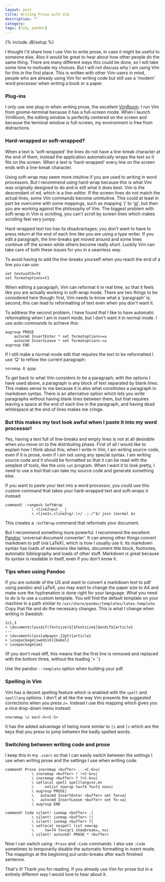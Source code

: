```yaml
---
layout: post
title: Writing Prose with Vim
description: ""
category: 
tags: [vim, pandoc]
---
```

{% include JB/setup %}

I thought I'd share how I use Vim to write prose, in case it might be
useful to someone else. Also it would be great to hear about how other
people do the same thing. There are many different ways this could be
done, so I will take some time to motivate my choices. But I will not
discuss why I am using Vim for this in the first place. This is written
with other Vim-users in mind, people who are already using Vim for writing
code but still use a 'modern' word processor when writing a book or
a paper.

### Plug-ins

I only use one plug-in when writing prose, the excellent
[VimRoom](http://projects.mikewest.org/vimroom/). I run Vim from
gnome-terminal because it has a full-screen mode. When I launch VimRoom,
the editing window is perfectly centered on the screen and because the
terminal window is full-screen, my environment is free from distractions.

### Hard-wrapped or soft-wrapped?

When a text is 'soft-wrapped' the lines do not have a line-break character
at the end of them, instead the application automatically wraps the text
so it fits on the screen. When a text is 'hard-wrapped' every line on the
screen ends with a line-break character.

Using soft-wrap may seem more intuitive if you are used to writing in word
processors. But I recommend using hard-wrap because this is what Vim was
originally designed to do and is still what it does best. Vim is the
descendant of ed, which is a *line-editor*. If the screen lines do not
match the actual lines, some Vim commands become unintuitive. This could
at least in part be overcome with some mappings, such as mapping 'j' to
'gj', but then you are working against the philosophy of Vim. The biggest
problem with soft-wrap in Vim is scrolling, you can't scroll by screen
lines which makes scrolling feel very jumpy.

Hard-wrapped text too has its disadvantages; you don't want to have to
press return at the end of each line like you are using a type writer. If
you edit a paragraph, the line-breaks get moved around and some lines
continue off the screen while others become really short. Luckily Vim can
take care of both these issues for you in a seamless way.

To avoid having to add the line-breaks yourself when you reach the end of
a line you can use:

    set textwidth=74
    set formatoptions=t1

When editing a paragraph, Vim can reformat it in real time, so that it
feels like you are actually working in soft-wrap mode. There are two
things to be considered here though: first, Vim needs to know what
a 'paragraph' is; second, this can lead to reformatting of text even when
you don't want it.

To address the second problem, I have found that I like to have automatic
reformatting when I am in insert mode, but I don't want it in normal mode.
I use auto-commands to achieve this:

    augroup PROSE
        autocmd InsertEnter * set formatoptions+=a
        autocmd InsertLeave * set formatoptions-=a
    augroup END

If I still make a normal mode edit that requires the text to be
reformatted I use 'Q' to reflow the current paragraph:

    noremap Q gqap

To get back to what Vim considers to be a paragraph; with the options
I have used above, a paragraph is any block of text separated by blank
lines. This makes sense to me because it is also what constitutes
a paragraph in markdown syntax. There is an alternative option which lets
you write paragraphs without having blank lines between them, but that
requires leaving a space at the end of each line in the paragraph, and
having dead whitespace at the end of lines makes me cringe.

### But this makes my text look awful when I paste it into my word processor!

Yes, having a text full of line-breaks and empty lines is not at all
desirable when you move on to the distributing phase. First of all I would
like to explain how I think about this; when I write in Vim, I am writing
source code, even if it is prose, even if I am not using any special
syntax. I am writing source code and it should be formatted so that it can
be read with the simplest of tools, like the unix `cat` program. When
I want it to look pretty, I need to use a tool that can take my source
code and generate something else.

If you want to paste your text into a word processor, you could use this
custom command that takes your hard-wrapped text and soft-wraps it
instead:

    command! -range=% SoftWrap
                \ <line2>put _ |
                \ <line1>,<line2>g/.\+/ .;-/^$/ join |normal $x

This creates a `:SoftWrap` command that reformats your document.

But I recommend something more powerful. I recommend the excellent
[Pandoc](http://johnmacfarlane.net/pandoc/) 'universal document
converter'. It can among other things convert markdown to pdf (via LaTeX),
which is how I usually use it. Its markdown syntax has loads of extensions
like tables, document title block, footnotes, automatic bibliography and
loads of other stuff. Markdown is great because its syntax is readable in
itself, even if you don't know it.

### Tips when using Pandoc

If you are outside of the US and want to convert a markdown text to pdf
using pandoc and LaTeX, you may want to change the paper size to A4 and
make sure the hyphenation is done right for your language. What you need
to do is to use a custom template. You will find the default template on
your machine in a path similar to
`/usr/share/pandoc/templates/latex.template`. Copy that file and do the
necessary changes. This is what I change when writing in Swedish:

    1c1,3
    < \documentclass$if(fontsize)$[$fontsize$]$endif${article}
    ---
    > \documentclass[a4paper,12pt]{article}
    > \usepackage[swedish]{babel}
    > \usepackage{ae}

(If you don't read diff, this means that the first line is removed and
replaced with the bottom three, without the leading '> '.)

Use the pandoc `--template` option when building your pdf.

### Spelling in Vim

Vim has a decent spelling feature which is enabled with the `spell` and
`spelllang` options. I don't at all like the way Vim presents the
suggested corrections when you press `z=`. Instead I use this mapping
which gives you a nice drop-down menu instead:

    nnoremap \s ea<C-X><C-S>

It has the added advantage of being more similar to `[s` and `]s` which
are the keys that you press to jump between the badly spelled words.

### Switching between writing code and prose

I keep this in my `.vimrc` so that I can easily switch between the
settings I use when writing prose and the settings I use when writing
code.

    command! Prose inoremap <buffer> . .<C-G>u|
                \ inoremap <buffer> ! !<C-G>u|
                \ inoremap <buffer> ? ?<C-G>u|
                \ setlocal spell spelllang=sv,en
                \     nolist nowrap tw=74 fo=t1 nonu|
                \ augroup PROSE|
                \   autocmd InsertEnter <buffer> set fo+=a|
                \   autocmd InsertLeave <buffer> set fo-=a|
                \ augroup END

    command! Code silent! iunmap <buffer> .|
                \ silent! iunmap <buffer> !|
                \ silent! iunmap <buffer> ?|
                \ setlocal nospell list nowrap
                \     tw=74 fo=cqr1 showbreak=… nu|
                \ silent! autocmd! PROSE * <buffer>

Now I can switch using `:Prose` and `:Code` commands. I also use `:Code`
sometimes to temporarily disable the automatic formatting in insert mode.
The mappings at the beginning put undo-breaks after each finished
sentence.

That's it! Thank you for reading. If you already use Vim for prose but in
a entirely different way I would love to hear about it.
